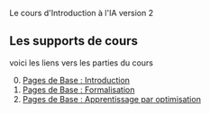 Le cours d'Introduction à l'IA version 2

## Les supports de cours

voici les liens vers les parties du cours

0. [Pages de Base : Introduction](Cours/00_intro.md)
1. [Pages de Base : Formalisation](Cours/01_formalisation.md)
2. [Pages de Base : Apprentissage par optimisation](Cours/02_optimisation.md)

